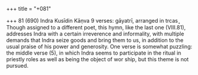 +++
title = "+081"

+++
81 (690)
Indra
Kusīdin Kāṇva
9 verses: gāyatrī, arranged in trcas ̥
Though assigned to a different poet, this hymn, like the last one (VIII.81), addresses  Indra with a certain irreverence and informality, with multiple demands that Indra  seize goods and bring them to us, in addition to the usual praise of his power and  generosity. One verse is somewhat puzzling: the middle verse (5), in which Indra  seems to participate in the ritual in priestly roles as well as being the object of wor
ship, but this theme is not pursued.